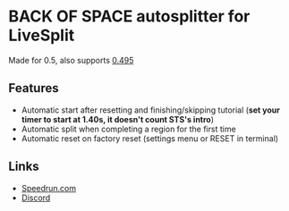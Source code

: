# BACK OF SPACE autosplitter for LiveSplit

Made for 0.5, also supports [0.495](https://github.com/maromalo/bos-auto-splitter/blob/main/BOS_v0.495.asl)

## Features
- Automatic start after resetting and finishing/skipping tutorial (**set your timer to start at 1.40s, it doesn't count STS's intro**)
- Automatic split when completing a region for the first time
- Automatic reset on factory reset (settings menu or RESET in terminal)

## Links
- [Speedrun.com](https://www.speedrun.com/es-ES/backofspace)
- [Discord](https://discord.com/invite/Zwdges5Xde)
